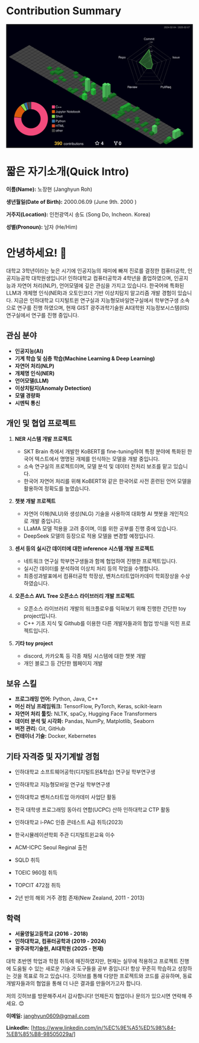

<!--
**janghyunroh/janghyunroh** is a ✨ _special_ ✨ repository because its `README.md` (this file) appears on your GitHub profile.

Here are some ideas to get you started:

- 🔭 I’m currently working on ...
- 🌱 I’m currently learning ...
- 👯 I’m looking to collaborate on ...
- 🤔 I’m looking for help with ...
- 💬 Ask me about ...
- 📫 How to reach me: ...
- 😄 Pronouns: ...
- ⚡ Fun fact: ...
-->
# Contribution Summary

![](./profile-3d-contrib/profile-night-green.svg)

# 짧은 자기소개(Quick Intro)
**이름(Name):** 노장현 (Janghyun Roh)

**생년월일(Date of Birth):** 2000.06.09 (June 9th. 2000 )

**거주지(Location):** 인천광역시 송도 (Song Do, Incheon. Korea)

**성별(Pronoun):** 남자 (He/Him)

# 안녕하세요! 👋

대학교 3학년이라는 늦은 시기에 인공지능의 재미에 빠져 진로를 결정한 컴퓨터공학, 인공지능공학 대학원생입니다! 
인하대학교 컴퓨터공학과 4학년을 졸업하였으며, 인공지능과 자연어 처리(NLP), 언어모델에 깊은 관심을 가지고 있습니다. 한국어에 특화된 LLM과 개체명 인식(NER)과 오토인코더 기반 이상치탐지 알고리즘 개발 경험이 있습니다. 
지금은 인하대학교 디지털트윈 연구실과 지능형모바일연구실에서 학부연구생 소속으로 연구를 진행 하였으며, 현재 GIST 광주과학기술원 AI대학원 지능정보시스템(IIS)연구실에서 연구를 진행 중입니다. 

## 관심 분야
- **인공지능(AI)**
- **기계 학습 및 심층 학습(Machine Learning & Deep Learning)**
- **자연어 처리(NLP)**
- **개체명 인식(NER)**
- **언어모델(LLM)**
- **이상치탐지(Anomaly Detection)**
- **모델 경량화**
- **시멘틱 통신**

## 개인 및 협업 프로젝트
1. **NER 시스템 개발 프로젝트**
   - SKT Brain 측에서 개발한 KoBERT를 fine-tuning하여 특정 분야에 특화된 한국어 텍스트에서 명명된 개체를 인식하는 모델을 개발 중입니다.
   - 소속 연구실의 프로젝트이며, 모델 분석 및 데이터 전처리 보조를 맡고 있습니다. 
   - 한국어 자연어 처리를 위해 KoBERT와 같은 한국어로 사전 훈련된 언어 모델을 활용하여 정확도를 높였습니다.

2. **챗봇 개발 프로젝트**
   - 자연어 이해(NLU)와 생성(NLG) 기술을 사용하여 대화형 AI 챗봇을 개인적으로 개발 중입니다.
   - LLaMA 모델 적용을 고려 중이며, 이를 위한 공부를 진행 중에 있습니다.
   - DeepSeek 모델의 등장으로 적용 모델을 변경할 예정입니다. 
  
3. **센서 등의 실시간 데이터에 대한 inference 시스템 개발 프로젝트** 
   - 네트워크 연구실 학부연구생들과 함께 협업하여 진행한 프로젝트입니다.
   - 실시간 데이터를 분석하여 이상치 처리 등의 작업을 수행합니다.
   - 최종성과발표에서 컴퓨터공학 학장상, 벤처스타트업아카데미 학회장상을 수상하였습니다. 
  
4. **오픈소스 AVL Tree 오픈소스 라이브러리 개발 프로젝트**
   - 오픈소스 라이브러리 개발의 워크플로우를 익혀보기 위해 진행한 간단한 toy project입니다.
   - C++ 기초 지식 및 Github를 이용한 다른 개발자들과의 협업 방식을 익힌 프로젝트입니다.
  
5. **기타 toy project**
   - discord, 카카오톡 등 각종 채팅 시스템에 대한 챗봇 개발
   - 개인 블로그 등 간단한 웹페이지 개발

## 보유 스킬
- **프로그래밍 언어:** Python, Java, C++
- **머신 러닝 프레임워크:** TensorFlow, PyTorch, Keras, scikit-learn
- **자연어 처리 툴킷:** NLTK, spaCy, Hugging Face Transformers
- **데이터 분석 및 시각화:** Pandas, NumPy, Matplotlib, Seaborn
- **버전 관리:** Git, GitHub
- **컨테이너 기술:** Docker, Kebernetes

## 기타 자격증 및 자기계발 경험
 - 인하대학교 소프트웨어공학(디지털트윈&학습) 연구실 학부연구생
 - 인하대학교 지능형모바일 연구실 학부연구생
   
 - 인하대학교 벤처스타트업 아카데미 사업단 활동
 - 전국 대학생 프로그래밍 동아리 연합(UCPC) 산하 인하대학교 CTP 활동 
 - 인하대학교 i-PAC 인증 콘테스트 A급 취득(2023)
 - 한국시뮬레이션학회 주관 디지털트윈교육 이수
 - ACM-ICPC Seoul Reginal 출전
   
 - SQLD 취득
 - TOEIC 960점 취득
 - TOPCIT 472점 취득
 - 2년 반의 해외 거주 경험 존재(New Zealand, 2011 - 2013)

## 학력
- **서울영일고등학교 (2016 - 2018)**
- **인하대학교, 컴퓨터공학과 (2019 - 2024)**
- **광주과학기술원, AI대학원 (2025 - 현재)**

대학 초반엔 학업과 학점 취득에 매진하였지만, 현재는 실무에 적용하고 프로젝트 진행에 도움될 수 있는 새로운 기술과 도구들을 공부 중입니다!
항상 꾸준히 학습하고 성장하는 것을 목표로 하고 있습니다. 깃허브를 통해 다양한 프로젝트와 코드를 공유하며, 동료 개발자들과의 협업을 통해 더 나은 결과를 만들어가고자 합니다.

저의 깃허브를 방문해주셔서 감사합니다! 언제든지 협업이나 문의가 있으시면 연락해 주세요. 😊

**이메일:** janghyun0609@gmail.com

**LinkedIn:** [https://www.linkedin.com/in/%EC%9E%A5%ED%98%84-%EB%85%B8-98505029a/]

